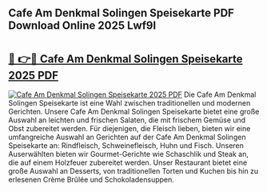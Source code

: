 ## Cafe Am Denkmal Solingen Speisekarte PDF Download Online 2025 Lwf9l

# <h2><a href="http://gcbe53.nevu.top/?p=Cafe+Am+Denkmal+Solingen+Speisekarte">🔗 👉🔴 Cafe Am Denkmal Solingen Speisekarte 2025 PDF</a></h2>

[![Cafe Am Denkmal Solingen Speisekarte 2025 PDF](https://i.imgur.com/dBaPXMq.png)](http://gcbe53.nevu.top/?p=Cafe+Am+Denkmal+Solingen+Speisekarte)
Die Cafe Am Denkmal Solingen Speisekarte ist eine Wahl zwischen traditionellen und modernen Gerichten. Unsere Cafe Am Denkmal Solingen Speisekarte bietet eine große Auswahl an leichten und frischen Salaten, die mit frischem Gemüse und Obst zubereitet werden. Für diejenigen, die Fleisch lieben, bieten wir eine umfangreiche Auswahl an Gerichten auf der Cafe Am Denkmal Solingen Speisekarte an: Rindfleisch, Schweinefleisch, Huhn und Fisch. Unseren Auserwählten bieten wir Gourmet-Gerichte wie Schaschlik und Steak an, die auf einem Holzfeuer zubereitet werden. Unser Restaurant bietet eine große Auswahl an Desserts, von traditionellen Torten und Kuchen bis hin zu erlesenen Crème Brûlée und Schokoladensuppen.
